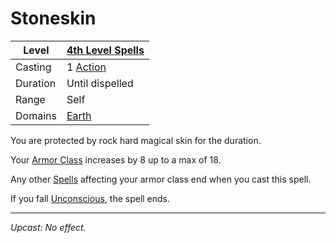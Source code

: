 # Stoneskin

| Level    | [4th Level Spells](4th%20Level%20Spells.md)                           |
| -------- | --------------------------------------------------------------------- |
| Casting  | 1 [Action](../../../../Game%20Procedures/Core%20Procedures/Action.md) |
| Duration | Until dispelled                                                       |
| Range    | Self                                                                  |
| Domains  | [Earth](../../Spell%20Domains/Earth.md)                               |

You are protected by rock hard magical skin for the duration.

Your [Armor Class](../../../../Player%20Characters/Derived%20Statistics/Armor%20Class.md) increases by 8 up to a max of 18.

Any other [Spells](../../../Spells.md) affecting your armor class end when you cast this spell.

If you fall [Unconscious](../../../../Game%20Procedures/Conditions/Unconscious.md), the spell ends.

---
*Upcast: No effect.*
